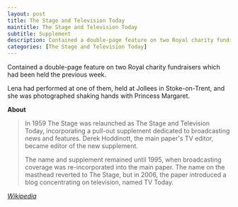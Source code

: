 ```yaml
---
layout: post
title: The Stage and Television Today
maintitle: The Stage and Television Today
subtitle: Supplement
description: Contained a double-page feature on two Royal charity fundraisers which had been held the previous week. Lena had performed at one of them, held at Jollees in Stoke-on-Trent, and she was photographed shaking hands with Princess Margaret.
categories: [The Stage and Television Today]
---
```


Contained a double-page feature on two Royal charity fundraisers which had been held the previous week.

Lena had performed at one of them, held at Jollees in Stoke-on-Trent, and she was photographed shaking hands with Princess Margaret.

**About**
> In 1959 The Stage was relaunched as The Stage and Television Today, incorporating a pull-out supplement dedicated to broadcasting news and features. Derek Hoddinott, the main paper's TV editor, became editor of the new supplement.
>
>The name and supplement remained until 1995, when broadcasting coverage was re-incorporated into the main paper. The name on the masthead reverted to The Stage, but in 2006, the paper introduced a blog concentrating on television, named TV Today.

<cite>[Wikipedia](https://en.wikipedia.org/wiki/The_Stage#The_Stage_and_Television_Today)</cite>

